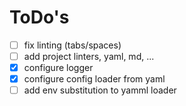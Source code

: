 # ToDo's

- [ ] fix linting (tabs/spaces)
- [ ] add project linters, yaml, md, ...
- [x] configure logger
- [x] configure config loader from yaml
- [ ] add env substitution to yamml loader
